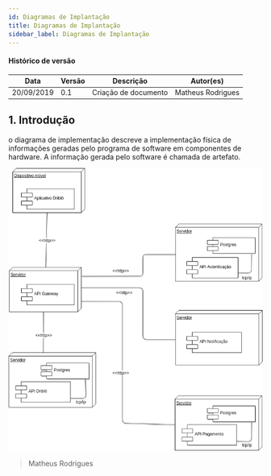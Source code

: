 ```yaml
---
id: Diagramas de Implantação
title: Diagramas de Implantação
sidebar_label: Diagramas de Implantação
---
```


#### Histórico de versão

| Data       | Versão | Descrição            | Autor(es)         |
| ---------- | ------ | -------------------- | ----------------- |
| 20/09/2019 | 0.1    | Criação de documento | Matheus Rodrigues |

## 1. Introdução

o diagrama de implementação descreve a implementação física de informações geradas pelo programa de software em componentes de hardware. A informação gerada pelo software é chamada de artefato.

[![Implantação](assets/implantacao.png)](assets/implantacao.png)

> Matheus Rodrigues